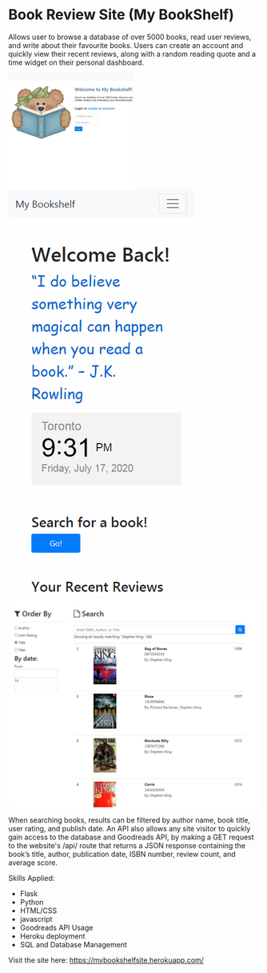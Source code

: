 # Book Review Site (My BookShelf)

Allows user to browse a database of over 5000 books, read user reviews, and write about their favourite books. Users can create an account and quickly view their recent reviews, along with a random reading quote and a time widget on their personal dashboard.

<img src=static/demo/landing.jpg width=50%>
  <img src=static/demo/demo-mobile-bookshelf.gif>
  <img src=static/demo/booksearch.jpg>





When searching books, results can be filtered by author name, book title, user rating, and publish date. An API also allows any site visitor to quickly gain access to the database and Goodreads API, by making a GET request to the website's /api/<isbn> route that returns a JSON response containing the book’s title, author, publication date, ISBN number, review count, and average score.

Skills Applied:
- Flask
- Python
- HTML/CSS
- javascript
- Goodreads API Usage
- Heroku deployment
- SQL and Database Management

Visit the site here: https://mybookshelfsite.herokuapp.com/
